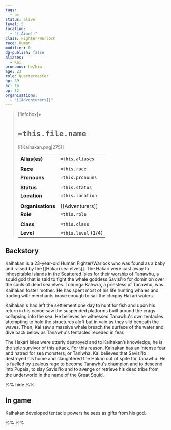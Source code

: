 ```yaml
---
tags:
  - pc
status: alive
level: 5
location:
  - "[[Áine]]"
class: Fighter/Warlock
race: Human
modifier: 0
dg-publish: false
aliases:
  - Kai
pronouns: he/him
age: 23
role: Quartermaster
hp: 39
ac: 16
pp: 12
organisations:
  - "[[Adventurers]]"
---
```


> [!infobox]+
> 
> # `=this.file.name`
> ![[Kaihakan.png|275]]
> 
> | | |
> | --- | --- |
> | **Alias(es)** | `=this.aliases` |
> | | | 
> | **Race** | `=this.race` |
> | **Pronouns** | `=this.pronouns` |
> | | | 
> | **Status** | `=this.status` | 
> | **Location** | `=this.location` |
> | | | 
> | **Organisations** | [[Adventurers]] |
> | **Role** | `=this.role` |
> | | | 
> | **Class** | `=this.class` |
> | **Level** | `=this.level` (1/4) | 

## Backstory
Kaihakan is a 23-year-old Human Fighter/Warlock who was found as a baby and raised by the [[Hakari sea elves]]. The Hakari were cast away to inhospitable islands in the Scattered Isles for their worship of Tanawhu, a squid god that is said to fight the whale goddess Savisi'lo for dominion over the souls of dead sea elves. Tohunga Kahwra, a priestess of Tanawhu, was Kaihakan foster mother. He has spent most of his life hunting whales and trading with merchants brave enough to sail the choppy Hakari waters.

Kaihakan's had left the settlement one day to hunt for fish and upon his return in his canoe saw the suspended platforms built around the crags collapsing into the sea. He believes he witnessed Tanawhu's own tentacles attempting to hold the structures aloft but in vain as they slid beneath the waves. Then, Kai saw a massive whale breach the surface of the water and dive back below as Tanawhu's tentacles receded in fear.

The Hakari Isles were utterly destroyed and to Kaihakan’s knowledge, he is the sole survivor of this attack. For this reason, Kaihakan has an intense fear and hatred for sea monsters, or Taniwha.  Kai believes that Savisi'lo destroyed his home and slaughtered the Hakari out of spite for Tanawhu. He is fuelled by zealous rage to become Tanawhu's champion and to descend into Pupaia, to slay Savisi'lo and to avenge or retrieve his dead tribe from the underworld in the name of the Great Squid.

%% hide %%
## In game
Kaihakan developed tentacle powers he sees as gifts from his god.

%%  %%